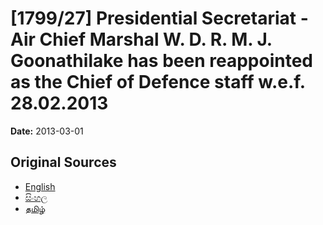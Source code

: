 # [1799/27] Presidential Secretariat - Air Chief Marshal W. D. R. M. J. Goonathilake has been reappointed as the Chief of Defence staff w.e.f. 28.02.2013

**Date:** 2013-03-01

## Original Sources

- [English](https://documents.gov.lk/view/extra-gazettes/2013/3/1799-27_E.pdf)
- [සිංහල](https://documents.gov.lk/view/extra-gazettes/2013/3/1799-27_S.pdf)
- [தமிழ்](https://documents.gov.lk/view/extra-gazettes/2013/3/1799-27_T.pdf)
